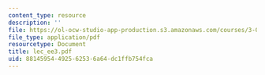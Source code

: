 ```yaml
---
content_type: resource
description: ''
file: https://ol-ocw-studio-app-production.s3.amazonaws.com/courses/3-080-economic-environmental-issues-in-materials-selection-fall-2005/88145954492562536a64dc1ffb754fca_lec_ee3.pdf
file_type: application/pdf
resourcetype: Document
title: lec_ee3.pdf
uid: 88145954-4925-6253-6a64-dc1ffb754fca
---
```

